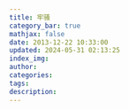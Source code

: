 ```yaml
---
title: 牢骚
category_bar: true
mathjax: false
date: 2013-12-22 10:33:00
updated: 2024-05-31 02:13:25
index_img:
author:
categories:
tags:
description:
---
```

